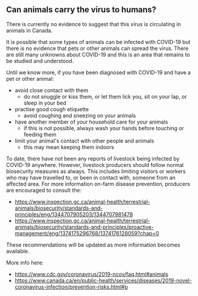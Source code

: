 ## Can animals carry the virus to humans?

There is currently no evidence to suggest that this virus is circulating in animals in Canada.

It is possible that some types of animals can be infected with COVID-19 but there is no evidence that pets or other animals can spread the virus. There are still many unknowns about COVID-19 and this is an area that remains to be studied and understood.

Until we know more, if you have been diagnosed with COVID-19 and have a pet or other animal:

- avoid close contact with them
  - do not snuggle or kiss them, or let them lick you, sit on your lap, or sleep in your bed
- practise good cough etiquette
  - avoid coughing and sneezing on your animals
- have another member of your household care for your animals
  - if this is not possible, always wash your hands before touching or feeding them
- limit your animal's contact with other people and animals
  - this may mean keeping them indoors

To date, there have not been any reports of livestock being infected by COVID-19 anywhere. However, livestock producers should follow normal biosecurity measures as always. This includes limiting visitors or workers who may have travelled to, or been in contact with, someone from an affected area. For more information on-farm disease prevention, producers are encouraged to consult the:

- https://www.inspection.gc.ca/animal-health/terrestrial-animals/biosecurity/standards-and-principles/eng/1344707905203/1344707981478
- https://www.inspection.gc.ca/animal-health/terrestrial-animals/biosecurity/standards-and-principles/proactive-management/eng/1374175296768/1374176128059?chap=0

These recommendations will be updated as more information becomes available.

More info here:

- https://www.cdc.gov/coronavirus/2019-ncov/faq.html#animals
- https://www.canada.ca/en/public-health/services/diseases/2019-novel-coronavirus-infection/prevention-risks.html#p
